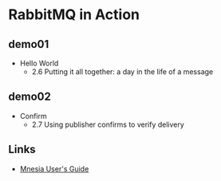 # RabbitMQ in Action

## demo01

- Hello World
   - 2.6 Putting it all together: a day in the life of a message
    
## demo02

- Confirm
    - 2.7 Using publisher confirms to verify delivery
    
## Links

- [Mnesia User's Guide](http://erlang.org/doc/apps/mnesia/users_guide.html) 
